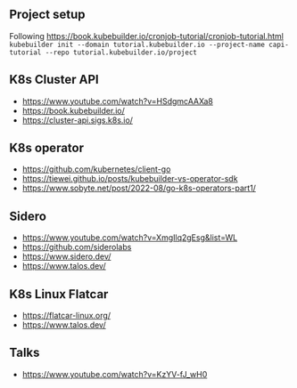 ## Project setup
Following https://book.kubebuilder.io/cronjob-tutorial/cronjob-tutorial.html  
`kubebuilder init --domain tutorial.kubebuilder.io --project-name capi-tutorial --repo tutorial.kubebuilder.io/project`

## K8s Cluster API
- https://www.youtube.com/watch?v=HSdgmcAAXa8
- https://book.kubebuilder.io/
- https://cluster-api.sigs.k8s.io/

## K8s operator
- https://github.com/kubernetes/client-go
- https://tiewei.github.io/posts/kubebuilder-vs-operator-sdk
- https://www.sobyte.net/post/2022-08/go-k8s-operators-part1/

## Sidero
- https://www.youtube.com/watch?v=XmgIlq2gEsg&list=WL
- https://github.com/siderolabs
- https://www.sidero.dev/ 
- https://www.talos.dev/

## K8s Linux Flatcar
- https://flatcar-linux.org/
- https://www.talos.dev/

## Talks
- https://www.youtube.com/watch?v=KzYV-fJ_wH0